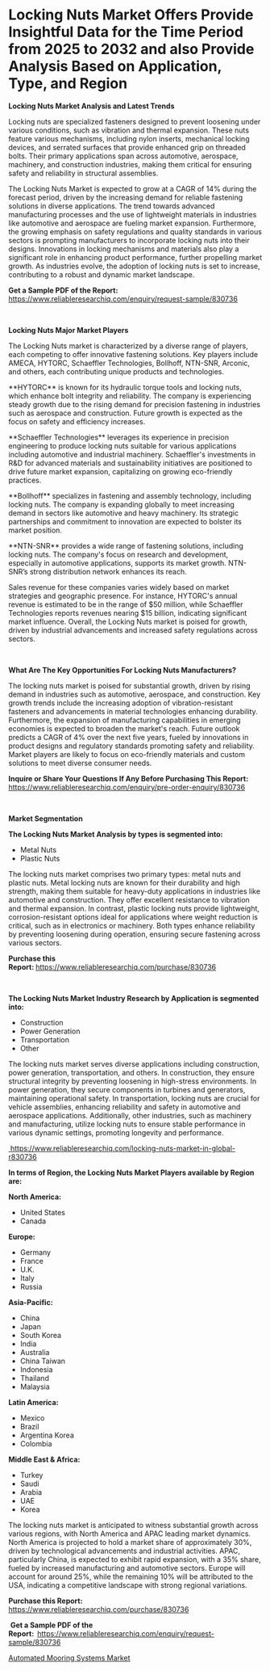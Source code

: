 <p><h1>Locking Nuts Market Offers Provide Insightful Data for the Time Period from 2025 to 2032 and also Provide Analysis Based on Application, Type, and Region</h1></p><p><strong>Locking Nuts Market Analysis and Latest Trends</strong></p>
<p><p>Locking nuts are specialized fasteners designed to prevent loosening under various conditions, such as vibration and thermal expansion. These nuts feature various mechanisms, including nylon inserts, mechanical locking devices, and serrated surfaces that provide enhanced grip on threaded bolts. Their primary applications span across automotive, aerospace, machinery, and construction industries, making them critical for ensuring safety and reliability in structural assemblies.</p><p>The Locking Nuts Market is expected to grow at a CAGR of 14% during the forecast period, driven by the increasing demand for reliable fastening solutions in diverse applications. The trend towards advanced manufacturing processes and the use of lightweight materials in industries like automotive and aerospace are fueling market expansion. Furthermore, the growing emphasis on safety regulations and quality standards in various sectors is prompting manufacturers to incorporate locking nuts into their designs. Innovations in locking mechanisms and materials also play a significant role in enhancing product performance, further propelling market growth. As industries evolve, the adoption of locking nuts is set to increase, contributing to a robust and dynamic market landscape.</p></p>
<p><strong>Get a Sample PDF of the Report:&nbsp;</strong> <a href="https://www.reliableresearchiq.com/enquiry/request-sample/830736?utm_campaign=2442&utm_medium=2&utm_source=Github&utm_content=ia&utm_term=18022025&utm_id=locking-nuts">https://www.reliableresearchiq.com/enquiry/request-sample/830736</a></p>
<p>&nbsp;</p>
<p><strong>Locking Nuts Major Market Players</strong></p>
<p><p>The Locking Nuts market is characterized by a diverse range of players, each competing to offer innovative fastening solutions. Key players include AMECA, HYTORC, Schaeffler Technologies, Bollhoff, NTN-SNR, Arconic, and others, each contributing unique products and technologies.</p><p>**HYTORC** is known for its hydraulic torque tools and locking nuts, which enhance bolt integrity and reliability. The company is experiencing steady growth due to the rising demand for precision fastening in industries such as aerospace and construction. Future growth is expected as the focus on safety and efficiency increases.</p><p>**Schaeffler Technologies** leverages its experience in precision engineering to produce locking nuts suitable for various applications including automotive and industrial machinery. Schaeffler's investments in R&D for advanced materials and sustainability initiatives are positioned to drive future market expansion, capitalizing on growing eco-friendly practices.</p><p>**Bollhoff** specializes in fastening and assembly technology, including locking nuts. The company is expanding globally to meet increasing demand in sectors like automotive and heavy machinery. Its strategic partnerships and commitment to innovation are expected to bolster its market position.</p><p>**NTN-SNR** provides a wide range of fastening solutions, including locking nuts. The company's focus on research and development, especially in automotive applications, supports its market growth. NTN-SNR’s strong distribution network enhances its reach.</p><p>Sales revenue for these companies varies widely based on market strategies and geographic presence. For instance, HYTORC's annual revenue is estimated to be in the range of $50 million, while Schaeffler Technologies reports revenues nearing $15 billion, indicating significant market influence. Overall, the Locking Nuts market is poised for growth, driven by industrial advancements and increased safety regulations across sectors.</p></p>
<p>&nbsp;</p>
<p><strong>What Are The Key Opportunities For Locking Nuts Manufacturers?</strong></p>
<p><p>The locking nuts market is poised for substantial growth, driven by rising demand in industries such as automotive, aerospace, and construction. Key growth trends include the increasing adoption of vibration-resistant fasteners and advancements in material technologies enhancing durability. Furthermore, the expansion of manufacturing capabilities in emerging economies is expected to broaden the market's reach. Future outlook predicts a CAGR of 4% over the next five years, fueled by innovations in product designs and regulatory standards promoting safety and reliability. Market players are likely to focus on eco-friendly materials and custom solutions to meet diverse consumer needs.</p></p>
<p><strong>Inquire or Share Your Questions If Any Before Purchasing This Report:</strong> <a href="https://www.reliableresearchiq.com/enquiry/pre-order-enquiry/830736?utm_campaign=2442&utm_medium=2&utm_source=Github&utm_content=ia&utm_term=18022025&utm_id=locking-nuts">https://www.reliableresearchiq.com/enquiry/pre-order-enquiry/830736</a></p>
<p>&nbsp;</p>
<p><strong>Market Segmentation</strong></p>
<p><strong>The Locking Nuts Market Analysis by types is segmented into:</strong></p>
<p><ul><li>Metal Nuts</li><li>Plastic Nuts</li></ul></p>
<p><p>The locking nuts market comprises two primary types: metal nuts and plastic nuts. Metal locking nuts are known for their durability and high strength, making them suitable for heavy-duty applications in industries like automotive and construction. They offer excellent resistance to vibration and thermal expansion. In contrast, plastic locking nuts provide lightweight, corrosion-resistant options ideal for applications where weight reduction is critical, such as in electronics or machinery. Both types enhance reliability by preventing loosening during operation, ensuring secure fastening across various sectors.</p></p>
<p><strong>Purchase this Report:&nbsp;</strong><a href="https://www.reliableresearchiq.com/purchase/830736?utm_campaign=2442&utm_medium=2&utm_source=Github&utm_content=ia&utm_term=18022025&utm_id=locking-nuts">https://www.reliableresearchiq.com/purchase/830736</a></p>
<p>&nbsp;</p>
<p><strong>The Locking Nuts Market Industry Research by Application is segmented into:</strong></p>
<p><ul><li>Construction</li><li>Power Generation</li><li>Transportation</li><li>Other</li></ul></p>
<p><p>The locking nuts market serves diverse applications including construction, power generation, transportation, and others. In construction, they ensure structural integrity by preventing loosening in high-stress environments. In power generation, they secure components in turbines and generators, maintaining operational safety. In transportation, locking nuts are crucial for vehicle assemblies, enhancing reliability and safety in automotive and aerospace applications. Additionally, other industries, such as machinery and manufacturing, utilize locking nuts to ensure stable performance in various dynamic settings, promoting longevity and performance.</p></p>
<p><a href="https://www.reliableresearchiq.com/locking-nuts-market-in-global-r830736?utm_campaign=2442&utm_medium=2&utm_source=Github&utm_content=ia&utm_term=18022025&utm_id=locking-nuts">&nbsp;https://www.reliableresearchiq.com/locking-nuts-market-in-global-r830736</a></p>
<p><strong>In terms of Region, the Locking Nuts Market Players available by Region are:</strong></p>
<p>
    <p> <strong> North America: </strong>
        <ul>
            <li>United States</li>
            <li>Canada</li>
        </ul>
        </p> 
    <p> <strong> Europe: </strong>
        <ul>
            <li>Germany</li>
            <li>France</li>
            <li>U.K.</li>
            <li>Italy</li>
            <li>Russia</li>
        </ul>
        </p> 
    <p> <strong> Asia-Pacific: </strong>
        <ul>
            <li>China</li>
            <li>Japan</li>
            <li>South Korea</li>
            <li>India</li>
            <li>Australia</li>
            <li>China Taiwan</li>
            <li>Indonesia</li>
            <li>Thailand</li>
            <li>Malaysia</li>
        </ul>
        </p> 
    <p> <strong> Latin America: </strong>
        <ul>
            <li>Mexico</li>
            <li>Brazil</li>
            <li>Argentina Korea</li>
            <li>Colombia</li>
        </ul>
        </p> 
    <p> <strong> Middle East & Africa: </strong>
        <ul>
            <li>Turkey</li>
            <li>Saudi</li>
            <li>Arabia</li>
            <li>UAE</li>
            <li>Korea</li>
        </ul>
    </p>
    </p>
<p><p>The locking nuts market is anticipated to witness substantial growth across various regions, with North America and APAC leading market dynamics. North America is projected to hold a market share of approximately 30%, driven by technological advancements and industrial activities. APAC, particularly China, is expected to exhibit rapid expansion, with a 35% share, fueled by increased manufacturing and automotive sectors. Europe will account for around 25%, while the remaining 10% will be attributed to the USA, indicating a competitive landscape with strong regional variations.</p></p>
<p><strong>Purchase this Report: </strong><a href="https://www.reliableresearchiq.com/purchase/830736?utm_campaign=2442&utm_medium=2&utm_source=Github&utm_content=ia&utm_term=18022025&utm_id=locking-nuts">https://www.reliableresearchiq.com/purchase/830736</a></p>
<p>&nbsp;<strong>Get a Sample PDF of the Report:&nbsp;&nbsp;</strong><a href="https://www.reliableresearchiq.com/enquiry/request-sample/830736?utm_campaign=2442&utm_medium=2&utm_source=Github&utm_content=ia&utm_term=18022025&utm_id=locking-nuts">https://www.reliableresearchiq.com/enquiry/request-sample/830736</a></p>
<p><strong></strong></p>
<p><p><a href="https://github.com/chaturberville8181/Market-Research-Report-List-1/blob/main/automated-mooring-systems-market.md?utm_campaign=2442&utm_medium=2&utm_source=Github&utm_content=ia&utm_term=18022025&utm_id=locking-nuts">Automated Mooring Systems Market</a></p></p>
